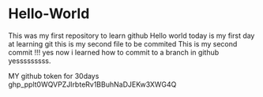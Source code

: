# Hello-World
This was my first repository to learn github
Hello world today is my first day at learning git 
this is my second file to be commited
This is my second commit !!!
yes now i learned how to commit to a branch in github yesssssssss.

MY github token for 30days
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
